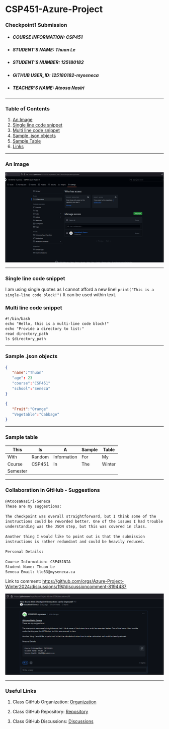 # CSP451-Azure-Project

### Checkpoint1 Submission

* ##### COURSE INFORMATION: CSP451
* ##### STUDENT’S NAME: Thuan Le
* ##### STUDENT'S NUMBER: 125180182
* ##### GITHUB USER_ID: 125180182-myseneca
* ##### TEACHER’S NAME: Atoosa Nasiri
___

### Table of Contents

1. [An Image](#An-Image)
2. [Single line code snippet](#Single-line-code-snippet)
3. [Multi line code snippet](#Multi-line-code-snippet)
4. [Sample .json objects](#sample-.json-objects)
5. [Sample Table](#sample-table)
6. [Links](#useful-links) 
---
### An Image
![Image](1.png)

---
### Single line code snippet
I am using single quotes as I cannot afford a new line! `print("This is a single-line code block!")` It can be used within text.
### Multi line code snippet
```
#!/bin/bash
echo "Hello, this is a multi-line code block!"
echo "Provide a directory to list:"
read directory_path
ls $directory_path

```
---
### Sample .json objects
```json
{
   "name":"Thuan"
   "age": 23
   "course":"CSP451"
   "school":"Seneca"
}
```
```json
{
   "Fruit":"Orange"
   "Vegetable":"Cabbage"
}
```
---
### Sample table
| This     | Is     | A           | Sample | Table  |
|----------|--------|-------------|--------|--------|
| With     | Random | Information | For    | My     |
| Course   | CSP451 | In          | The    | Winter |
| Semester |        |             |        |        |
---
### Collaboration in GitHub - Suggestions

```
@AtoosaNasiri-Seneca
These are my suggestions:

The checkpoint was overall straightforward, but I think some of the instructions could be reworded better. One of the issues I had trouble understanding was the JSON step, but this was covered in class.

Another thing I would like to point out is that the submission instructions is rather redundant and could be heavily reduced.

Personal Details:

Course Information: CSP451NIA
Student Name: Thuan Le
Seneca Email: tle53@myseneca.ca
```

Link to comment: https://github.com/orgs/Azure-Project-Winter2024/discussions/19#discussioncomment-8194487

![Image](2.png)


---
### Useful Links
1. <p>Class GitHub Organization: <a href="https://github.com/Azure-Project-Winter2024">Organization</a></p>
2. <p>Class GitHub Repository: <a href="https://github.com/orgs/Azure-Project-Winter2024/repositories">Repository</a></p>
3. <p>Class GitHub Discussions: <a href="https://github.com/orgs/Azure-Project-Winter2024/discussions">Discussions</a></p>


